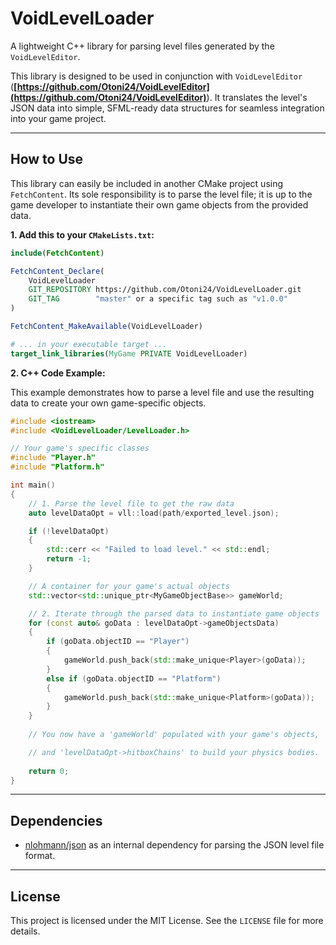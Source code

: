 # VoidLevelLoader

A lightweight C++ library for parsing level files generated by the `VoidLevelEditor`.

This library is designed to be used in conjunction with `VoidLevelEditor` (**[https://github.com/Otoni24/VoidLevelEditor](https://github.com/Otoni24/VoidLevelEditor)**). It translates the level's JSON data into simple, SFML-ready data structures for seamless integration into your game project.

-----

## How to Use

This library can easily be included in another CMake project using `FetchContent`. Its sole responsibility is to parse the level file; it is up to the game developer to instantiate their own game objects from the provided data.

**1. Add this to your `CMakeLists.txt`:**

```cmake
include(FetchContent)

FetchContent_Declare(
    VoidLevelLoader
    GIT_REPOSITORY https://github.com/Otoni24/VoidLevelLoader.git
    GIT_TAG        "master" or a specific tag such as "v1.0.0"
)

FetchContent_MakeAvailable(VoidLevelLoader)

# ... in your executable target ...
target_link_libraries(MyGame PRIVATE VoidLevelLoader)
```

**2. C++ Code Example:**

This example demonstrates how to parse a level file and use the resulting data to create your own game-specific objects.

```cpp
#include <iostream>
#include <VoidLevelLoader/LevelLoader.h>

// Your game's specific classes
#include "Player.h"
#include "Platform.h"

int main()
{
    // 1. Parse the level file to get the raw data
    auto levelDataOpt = vll::load(path/exported_level.json);

    if (!levelDataOpt)
    {
        std::cerr << "Failed to load level." << std::endl;
        return -1;
    }

    // A container for your game's actual objects
    std::vector<std::unique_ptr<MyGameObjectBase>> gameWorld;

    // 2. Iterate through the parsed data to instantiate game objects
    for (const auto& goData : levelDataOpt->gameObjectsData)
    {
        if (goData.objectID == "Player")
        {
            gameWorld.push_back(std::make_unique<Player>(goData));
        }
        else if (goData.objectID == "Platform")
        {
            gameWorld.push_back(std::make_unique<Platform>(goData));
        }
    }
    
    // You now have a 'gameWorld' populated with your game's objects,

    // and 'levelDataOpt->hitboxChains' to build your physics bodies.
    
    return 0;
}
```

-----

## Dependencies

  * [nlohmann/json](https://github.com/nlohmann/json) as an internal dependency for parsing the JSON level file format.

-----

## License

This project is licensed under the MIT License. See the `LICENSE` file for more details.
